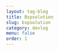 ```yaml
---
layout: tag-blog
title: Bspsolution
slug: bspsolution
category: devlog
menu: false
order: 1
---
```

